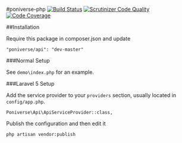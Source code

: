 #poniverse-php
[![Build Status](https://travis-ci.org/Poniverse/poniverse-php.svg?branch=master)](https://travis-ci.org/Poniverse/poniverse-php) [![Scrutinizer Code Quality](https://scrutinizer-ci.com/g/Poniverse/poniverse-php/badges/quality-score.png?s=7d517521c412c0adf149be941eebb82b13051ec9)](https://scrutinizer-ci.com/g/Poniverse/poniverse-php/) [![Code Coverage](https://scrutinizer-ci.com/g/Poniverse/poniverse-php/badges/coverage.png?s=07f581f7e79b32a700e1fad64950f56179a61bf1)](https://scrutinizer-ci.com/g/Poniverse/poniverse-php/)

##Installation

Require this package in composer.json and update

    "poniverse/api": "dev-master"

###Normal Setup

See `demo\index.php` for an example.

###Laravel 5 Setup

Add the service provider to your `providers` section, usually located in `config/app.php`.

    Poniverse\Api\ApiServiceProvider::class,

Publish the configuration and then edit it

    php artisan vendor:publish

